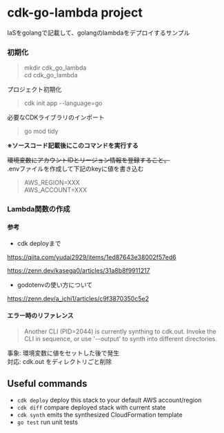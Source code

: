 # cdk-go-lambda project

IaSをgolangで記載して、golangのlambdaをデプロイするサンプル

### 初期化

> mkdir cdk_go_lambda  
> cd cdk_go_lambda

プロジェクト初期化

> cdk init app --language=go

必要なCDKライブラリのインポート

> go mod tidy

**※ソースコード記載後にこのコマンドを実行する**

~~環境変数にアカウントIDとリージョン情報を登録すること。~~  
.envファイルを作成して下記のkeyに値を書き込む
> AWS_REGION=XXX  
> AWS_ACCOUNT=XXX

### Lambda関数の作成


#### 参考
- cdk deployまで

https://qiita.com/yudai2929/items/1ed87643e38002f57ed6

https://zenn.dev/kasega0/articles/31a8b8f9911217

- godotenvの使い方について

https://zenn.dev/a_ichi1/articles/c9f3870350c5e2

#### エラー時のリファレンス

> Another CLI (PID=2044) is currently synthing to cdk.out. Invoke the CLI in sequence, or use '--output' to synth into different directories.

事象: 環境変数に値をセットした後で発生  
対応: cdk.out をディレクトリごと削除

## Useful commands

 * `cdk deploy`      deploy this stack to your default AWS account/region
 * `cdk diff`        compare deployed stack with current state
 * `cdk synth`       emits the synthesized CloudFormation template
 * `go test`         run unit tests
